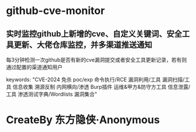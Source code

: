 # github-cve-monitor

## 实时监控github上新增的cve、自定义关键词、安全工具更新、大佬仓库监控，并多渠道推送通知

每3分钟检测一次github是否有新的cve漏洞提交或者安全工具更新记录，若有则通过配置的渠道通知用户

keywords: "CVE-2024	免杀	poc/exp	    命令执行/RCE	漏洞利用/工具	漏洞扫描/工具	信息收集		溯源反制	内网横向/渗透	Burp插件	运维&甲方&防守方工具	信息泄露/工具	渗透测试字典/Wordlists	漏洞集合"
# CreateBy 东方隐侠·Anonymous

